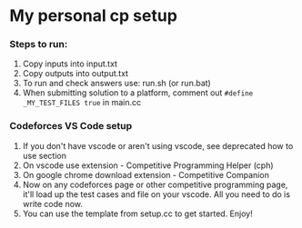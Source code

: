 # My personal cp setup

### Steps to run:

1. Copy inputs into input.txt
2. Copy outputs into output.txt
3. To run and check answers use: run.sh (or run.bat)
4. When submitting solution to a platform, comment out `#define _MY_TEST_FILES true` in main.cc

### Codeforces VS Code setup

1. If you don't have vscode or aren't using vscode, see deprecated how to use section
2. On vscode use extension - Competitive Programming Helper (cph)
3. On google chrome download extension - Competitive Companion
4. Now on any codeforces page or other competitive programming page, it'll load up the test cases and file on your vscode. All you need to do is write code now.
5. You can use the template from setup.cc to get started. Enjoy!
